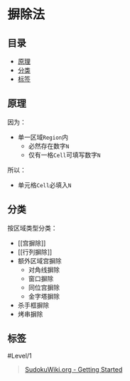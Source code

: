 # 摒除法
<!-- START doctoc generated TOC please keep comment here to allow auto update -->
<!-- DON'T EDIT THIS SECTION, INSTEAD RE-RUN doctoc TO UPDATE -->
## 目录

- [原理](#%E5%8E%9F%E7%90%86)
- [分类](#%E5%88%86%E7%B1%BB)
- [标签](#%E6%A0%87%E7%AD%BE)

<!-- END doctoc generated TOC please keep comment here to allow auto update -->

## 原理

因为：
- 单一区域`Region`内
	- 必然存在数字`N`
	- 仅有一格`Cell`可填写数字`N`

所以：
- 单元格`Cell`必填入`N`

## 分类

按区域类型分类：
- [[宫摒除]]
- [[行列摒除]]
- 额外区域宫摒除
	- 对角线摒除
	- 窗口摒除
	- 同位宫摒除
    - 金字塔摒除
- 杀手框摒除
- 烤串摒除

## 标签

#Level/1

> [SudokuWiki.org - Getting Started](https://www.sudokuwiki.org/Getting_Started)

